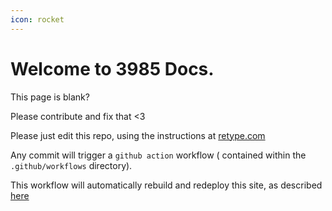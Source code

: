 ```yaml
---
icon: rocket
---
```

 
# **Welcome to 3985 Docs.**

This page is blank?

Please contribute and fix that <3

Please just edit this repo, using the instructions at [retype.com](https://retype.com/)

Any commit will trigger a `github action` workflow ( contained within the `.github/workflows` directory). 

This workflow will automatically rebuild and redeploy this site, as described [here](https://retype.com/guides/github-actions/)
